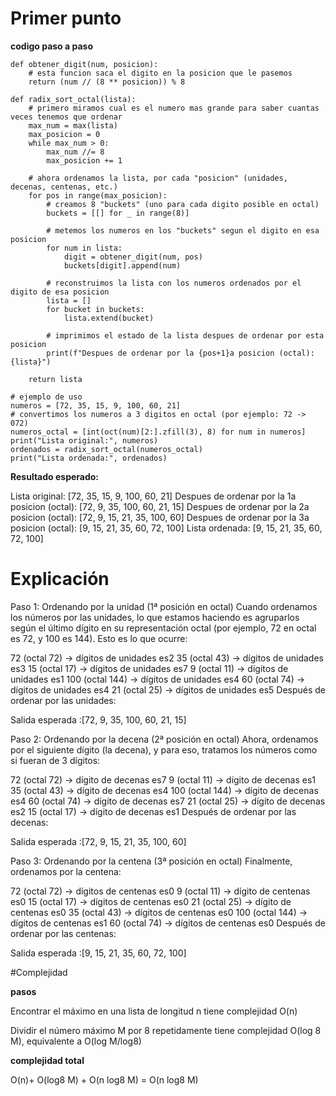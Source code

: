 # Primer punto


**codigo paso a paso**


```
def obtener_digit(num, posicion):
    # esta funcion saca el digito en la posicion que le pasemos
    return (num // (8 ** posicion)) % 8

def radix_sort_octal(lista):
    # primero miramos cual es el numero mas grande para saber cuantas veces tenemos que ordenar
    max_num = max(lista)
    max_posicion = 0
    while max_num > 0:
        max_num //= 8
        max_posicion += 1

    # ahora ordenamos la lista, por cada "posicion" (unidades, decenas, centenas, etc.)
    for pos in range(max_posicion):
        # creamos 8 "buckets" (uno para cada digito posible en octal)
        buckets = [[] for _ in range(8)]

        # metemos los numeros en los "buckets" segun el digito en esa posicion
        for num in lista:
            digit = obtener_digit(num, pos)
            buckets[digit].append(num)

        # reconstruimos la lista con los numeros ordenados por el digito de esa posicion
        lista = []
        for bucket in buckets:
            lista.extend(bucket)

        # imprimimos el estado de la lista despues de ordenar por esta posicion
        print(f"Despues de ordenar por la {pos+1}a posicion (octal): {lista}")

    return lista

# ejemplo de uso
numeros = [72, 35, 15, 9, 100, 60, 21]
# convertimos los numeros a 3 digitos en octal (por ejemplo: 72 -> 072)
numeros_octal = [int(oct(num)[2:].zfill(3), 8) for num in numeros]
print("Lista original:", numeros)
ordenados = radix_sort_octal(numeros_octal)
print("Lista ordenada:", ordenados)
```

**Resultado esperado:**

Lista original: [72, 35, 15, 9, 100, 60, 21]
Despues de ordenar por la 1a posicion (octal): [72, 9, 35, 100, 60, 21, 15]
Despues de ordenar por la 2a posicion (octal): [72, 9, 15, 21, 35, 100, 60]
Despues de ordenar por la 3a posicion (octal): [9, 15, 21, 35, 60, 72, 100]
Lista ordenada: [9, 15, 21, 35, 60, 72, 100]

# Explicación

Paso 1: Ordenando por la unidad (1ª posición en octal)
Cuando ordenamos los números por las unidades, lo que estamos haciendo es agruparlos según el último dígito en su representación octal (por ejemplo, 72 en octal es 72, y 100 es 144). Esto es lo que ocurre:

72 (octal 72) → dígitos de unidades es2
35 (octal 43) → dígitos de unidades es3
15 (octal 17) → dígitos de unidades es7
9 (octal 11) → dígitos de unidades es1
100 (octal 144) → dígitos de unidades es4
60 (octal 74) → dígitos de unidades es4
21 (octal 25) → dígitos de unidades es5
Después de ordenar por las unidades:

Salida esperada :[72, 9, 35, 100, 60, 21, 15]

Paso 2: Ordenando por la decena (2ª posición en octal)
Ahora, ordenamos por el siguiente dígito (la decena), y para eso, tratamos los números como si fueran de 3 dígitos:

72 (octal 72) → dígito de decenas es7
9 (octal 11) → dígito de decenas es1
35 (octal 43) → dígito de decenas es4
100 (octal 144) → dígito de decenas es4
60 (octal 74) → dígito de decenas es7
21 (octal 25) → dígito de decenas es2
15 (octal 17) → dígito de decenas es1
Después de ordenar por las decenas:

Salida esperada :[72, 9, 15, 21, 35, 100, 60]

Paso 3: Ordenando por la centena (3ª posición en octal)
Finalmente, ordenamos por la centena:

72 (octal 72) → dígitos de centenas es0
9 (octal 11) → dígito de centenas es0
15 (octal 17) → dígitos de centenas es0
21 (octal 25) → dígito de centenas es0
35 (octal 43) → dígitos de centenas es0
100 (octal 144) → dígitos de centenas es1
60 (octal 74) → dígitos de centenas es0
Después de ordenar por las centenas:

Salida esperada :[9, 15, 21, 35, 60, 72, 100]

#Complejidad

**pasos**

Encontrar el máximo en una lista de longitud n tiene complejidad O(n)

Dividir el número máximo M por 8 repetidamente tiene complejidad O(log 
8 M), equivalente a O(log M/log8) 

**complejidad total**

O(n)+ O(log8 M) + O(n log8 M) = O(n log8 M) 
